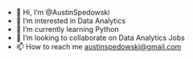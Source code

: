 - 👋 Hi, I’m @AustinSpedowski
- 👀 I’m interested in Data Analytics
- 🌱 I’m currently learning Python
- 💞️ I’m looking to collaborate on Data Analytics Jobs
- 📫 How to reach me austinspedowski@gmail.com

<!---
AustinSpedowski/AustinSpedowski is a ✨ special ✨ repository because its `README.md` (this file) appears on your GitHub profile.
You can click the Preview link to take a look at your changes.
--->
